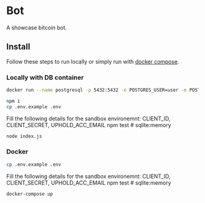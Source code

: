 # Bot
A showcase bitcoin bot.

## Install
Follow these steps to run locally or simply run with [docker compose](#docker).

### Locally with DB container
```sh 
docker run --name postgresql -p 5432:5432 -e POSTGRES_USER=user -e POSTGRES_PASSWORD=secret -d postgres
```
```sh
npm i
cp .env.example .env 
```
Fill the following details for the sandbox environemnt: CLIENT_ID, CLIENT_SECRET, UPHOLD_ACC_EMAIL 
npm test # sqlite:memory
```sh
node index.js
```

### Docker
```sh
cp .env.example .env 
```
Fill the following details for the sandbox environemnt: CLIENT_ID, CLIENT_SECRET, UPHOLD_ACC_EMAIL 
npm test # sqlite:memory
```sh
docker-compose up
```

